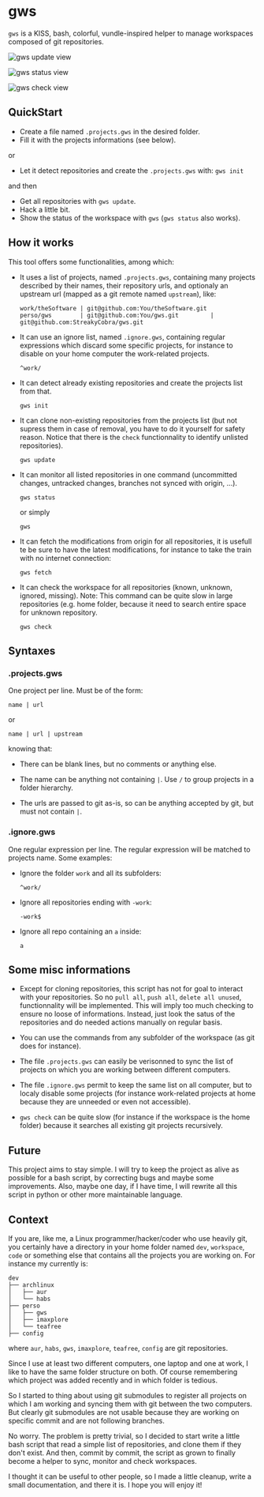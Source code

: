 gws
===

`gws` is a KISS, bash, colorful, vundle-inspired helper to manage workspaces
composed of git repositories.

![gws update view](http://streakycobra.github.io/gws/images/gws_update.png)

![gws status view](http://streakycobra.github.io/gws/images/gws_status.png)

![gws check view](http://streakycobra.github.io/gws/images/gws_check.png)

QuickStart
----------

  * Create a file named `.projects.gws` in the desired folder.
  * Fill it with the projects informations (see below).

or

  * Let it detect repositories and create the `.projects.gws` with: `gws init`

and then

  * Get all repositories with `gws update`.
  * Hack a little bit.
  * Show the status of the workspace with `gws` (`gws status` also works).

How it works
------------

This tool offers some functionalities, among which:

  * It uses a list of projects, named `.projects.gws`, containing many projects
    described by their names, their repository urls, and optionaly an upstream
    url (mapped as a git remote named `upstream`), like:

        work/theSoftware | git@github.com:You/theSoftware.git
        perso/gws        | git@github.com:You/gws.git         | git@github.com:StreakyCobra/gws.git

  * It can use an ignore list, named `.ignore.gws`, containing regular
    expressions which discard some specific projects, for instance to disable on
    your home computer the work-related projects.

        ^work/

  * It can detect already existing repositories and create the projects list
    from that.

        gws init

  * It can clone non-existing repositories from the projects list (but not
    supress them in case of removal, you have to do it yourself for safety
    reason. Notice that there is the `check` functionnality to identify
    unlisted repositories).

        gws update

  * It can monitor all listed repositories in one command (uncommitted changes,
    untracked changes, branches not synced with origin, ...).

        gws status

    or simply

        gws

  * It can fetch the modifications from origin for all repositories, it is
    usefull te be sure to have the latest modifications, for instance to take
    the train with no internet connection:

        gws fetch

  * It can check the workspace for all repositories (known, unknown, ignored,
    missing). Note: This command can be quite slow in large repositories (e.g.
    home folder, because it need to search entire space for unknown repository.

        gws check


Syntaxes
--------

### .projects.gws

One project per line. Must be of the form:

    name | url

or

    name | url | upstream

knowing that:

  * There can be blank lines, but no comments or anything else.

  * The name can be anything not containing `|`. Use `/` to group projects in
    a folder hierarchy.

  * The urls are passed to git as-is, so can be anything accepted by git, but
    must not contain `|`.

### .ignore.gws

One regular expression per line. The regular expression will be matched to
projects name. Some examples:

  * Ignore the folder `work` and all its subfolders:

        ^work/

  * Ignore all repositories ending with `-work`:

        -work$

  * Ignore all repo containing an `a` inside:

        a

Some misc informations
----------------------

  * Except for cloning repositories, this script has not for goal to interact
    with your repositories. So no `pull all`, `push all`, `delete all unused`,
    functionnality will be implemented. This will imply too much checking to
    ensure no loose of informations. Instead, just look the satus of
    the repositories and do needed actions manually on regular basis.

  * You can use the commands from any subfolder of the workspace (as git does
    for instance).

  * The file `.projects.gws` can easily be verisonned to sync the list of
    projects on which you are working between different computers.

  * The file `.ignore.gws` permit to keep the same list on all computer, but to
    localy disable some projects (for instance work-related projects at home
    because they are unneeded or even not accessible).

  * `gws check` can be quite slow (for instance if the workspace is the home
    folder) because it searches all existing git projects recursively.

Future
------

This project aims to stay simple. I will try to keep the project as alive as
possible for a bash script, by correcting bugs and maybe some improvements.
Also, maybe one day, if I have time, I will rewrite all this script in python or
other more maintainable language.

Context
-------

If you are, like me, a Linux programmer/hacker/coder who use heavily git, you
certainly have a directory in your home folder named `dev`, `workspace`, `code`
or something else that contains all the projects you are working on. For
instance my currently is:

    dev
    ├── archlinux
    │   ├── aur
    │   └── habs
    ├── perso
    │   ├── gws
    │   ├── imaxplore
    │   └── teafree
    ├── config

where `aur`, `habs`, `gws`, `imaxplore`, `teafree`, `config` are git
repositories.

Since I use at least two different computers, one laptop and one at work, I like
to have the same folder structure on both. Of course remembering which project
was added recently and in which folder is tedious.

So I started to thing about using git submodules to register all projects on
which I am working and syncing them with git between the two computers. But
clearly git submodules are not usable because they are working on specific
commit and are not following branches.

No worry. The problem is pretty trivial, so I decided to start write a little
bash script that read a simple list of repositories, and clone them if they
don't exist. And then, commit by commit, the script as grown to finally become
a helper to sync, monitor and check workspaces.

I thought it can be useful to other people, so I made a little cleanup, write
a small documentation, and there it is. I hope you will enjoy it!

